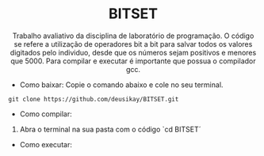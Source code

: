 <h1 align="center">
    <a>BITSET </a>
</h1>
<p align="center">Trabalho avaliativo da disciplina de laboratório de programação. O código se refere a utilização de operadores bit a bit para salvar todos os valores digitados pelo individuo, desde que os números sejam positivos e menores que 5000. Para compilar e executar é importante que possua o compilador gcc.</p>


* Como baixar:
Copie o comando abaixo e cole no seu terminal.

`git clone https://github.com/deusikay/BITSET.git`

* Como compilar:
1. Abra o terminal na sua pasta com o código
`cd BITSET´

* Como executar:
